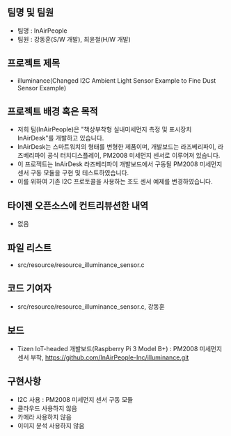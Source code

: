 ## 팀명 및 팀원
* 팀명 : InAirPeople
* 팀원 : 강동훈(S/W 개발), 최윤철(H/W 개발)

## 프로젝트 제목
* illuminance(Changed I2C Ambient Light Sensor Example to Fine Dust Sensor Example)

## 프로젝트 배경 혹은 목적
* 저희 팀(InAirPeople)은 "책상부착형 실내미세먼지 측정 및 표시장치 InAirDesk"를 개발하고 있습니다.
* InAirDesk는 스마트워치의 형태를 변형한 제품이며, 개발보드는 라즈베리파이, 라즈베리파이 공식 터치디스플레이, PM2008 미세먼지 센서로 이루어져 있습니다.
* 이 프로젝트는 InAirDesk 라즈베리파이 개발보드에서 구동될 PM2008 미세먼지 센서 구동 모듈을 구현 및 테스트하였습니다.
* 이를 위하여 기존 I2C 프로토콜을 사용하는 조도 센서 예제를 변경하였습니다.

## 타이젠 오픈소스에 컨트리뷰션한 내역
* 없음

## 파일 리스트
* src/resource/resource_illuminance_sensor.c

## 코드 기여자
* src/resource/resource_illuminance_sensor.c, 강동훈

## 보드
* Tizen IoT-headed 개발보드(Raspberry Pi 3 Model B+) : PM2008 미세먼지 센서 부착, https://github.com/InAirPeople-Inc/illuminance.git

## 구현사항
* I2C 사용 : PM2008 미세먼지 센서 구동 모듈
* 클라우드 사용하지 않음
* 카메라 사용하지 않음
* 이미지 분석 사용하지 않음
  
